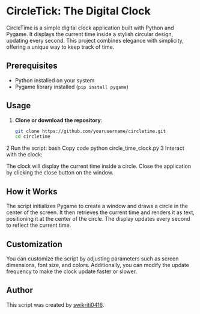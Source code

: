 # CircleTick: The Digital Clock

CircleTime is a simple digital clock application built with Python and Pygame. It displays the current time inside a stylish circular design, updating every second. This project combines elegance with simplicity, offering a unique way to keep track of time.

## Prerequisites

- Python installed on your system
- Pygame library installed (`pip install pygame`)

## Usage

1. **Clone or download the repository**:

   ```bash
   git clone https://github.com/yourusername/circletime.git
   cd circletime
2 Run the script:
bash
Copy code
python circle_time_clock.py
3 Interact with the clock:

The clock will display the current time inside a circle.
Close the application by clicking the close button on the window.
## How it Works
The script initializes Pygame to create a window and draws a circle in the center of the screen. It then retrieves the current time and renders it as text, positioning it at the center of the circle. The display updates every second to reflect the current time.

## Customization
You can customize the script by adjusting parameters such as screen dimensions, font size, and colors. Additionally, you can modify the update frequency to make the clock update faster or slower.

## Author
This script was created by  [swikriti0416](https://github.com/swikriti0416).
